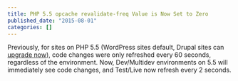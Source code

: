 ```yaml
---
title: PHP 5.5 opcache revalidate-freq Value is Now Set to Zero
published_date: "2015-08-01"
categories: []
---
```

Previously, for sites on PHP 5.5 (WordPress sites default, Drupal sites can [upgrade now](/guides/php/php-versions)), code changes were only refreshed every 60 seconds, regardless of the environment. Now, Dev/Multidev environments on 5.5 will immediately see code changes, and Test/Live now refresh every 2 seconds.

